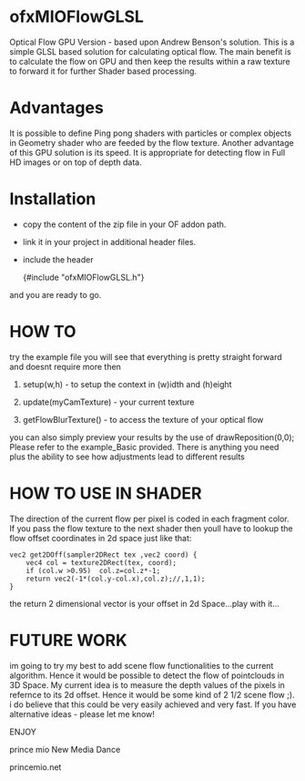 ofxMIOFlowGLSL
==============

Optical Flow GPU Version - based upon Andrew Benson's solution.
This is a simple GLSL based solution for calculating optical flow. The main benefit is to calculate the flow on GPU and then 
keep the results within a raw texture to forward it for further Shader based processing.

Advantages
======================
It is possible to define Ping pong shaders with particles or complex objects in Geometry shader who are feeded by the flow texture.
Another advantage of this GPU solution is its speed. It is appropriate for detecting flow in Full HD images or on top of depth data.


Installation
======================
- copy the content of the zip file in your OF addon path. 
- link it in your project in additional header files.
- include the header
  
   {#include "ofxMIOFlowGLSL.h"}

and you are ready to go.


HOW TO
======================
try the example file you will see that everything is pretty straight forward and doesnt require more then

1) setup(w,h) - to setup the context in (w)idth and (h)eight

2) update(myCamTexture) - your current texture

3) getFlowBlurTexture() - to access the texture of your optical flow

you can also simply preview your results by the use of drawReposition(0,0); 
Please refer to the example_Basic provided. There is anything you need plus the ability to see how adjustments lead
to different results


HOW TO USE IN SHADER
======================
The direction of the current flow per pixel is coded in each fragment color. If you pass the flow texture to the next 
shader then youll have to lookup the flow offset coordinates in 2d space just like that:

	vec2 get2DOff(sampler2DRect tex ,vec2 coord) {
		vec4 col = texture2DRect(tex, coord);
		if (col.w >0.95)  col.z=col.z*-1;
		return vec2(-1*(col.y-col.x),col.z);//,1,1);
	}

the return 2 dimensional vector is your offset in 2d Space...play with it...


FUTURE WORK
======================
im going to try my best to add scene flow functionalities to the current algorithm. Hence it would be possible to detect
the flow of pointclouds in 3D Space. My current idea is to measure the depth values of the pixels in refernce to its 2d offset.
Hence it would be some kind of 2 1/2 scene flow ;). i do believe that this could be very easily achieved and very fast. If you
have alternative ideas - please let me know!



ENJOY

prince mio
New Media Dance

princemio.net
